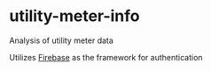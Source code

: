 # utility-meter-info

Analysis of utility meter data

Utilizes [Firebase](https://firebase.google.com) as the framework for
authentication
